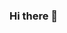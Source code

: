 ### Hi there 👋

<!--
**arathimahesh/arathimahesh** is a ✨ _special_ ✨ repository because its `README.md` (this file) appears on your GitHub profile.

Here are some ideas to get you started:

- 🔭 I’m currently working on dancing
- 🌱 I’m currently learning coding
- 👯 I’m looking to collaborate on my coding skills
- 🤔 I’m looking for help with nothing
- 💬 Ask me about anything
- 📫 How to reach me: 😀😅😍👋🏻👌🏻👍🏼
- 😄 Pronouns: arathi
- ⚡ Fun fact: Octaves can be perfect, augmented or diminished. Below you can see that the number of steps determines the quality of the interval: Perfect octave, 6 whole steps or 12 half steps: Augmented octave, 6 1/2 whole steps or 13 half steps
-->
